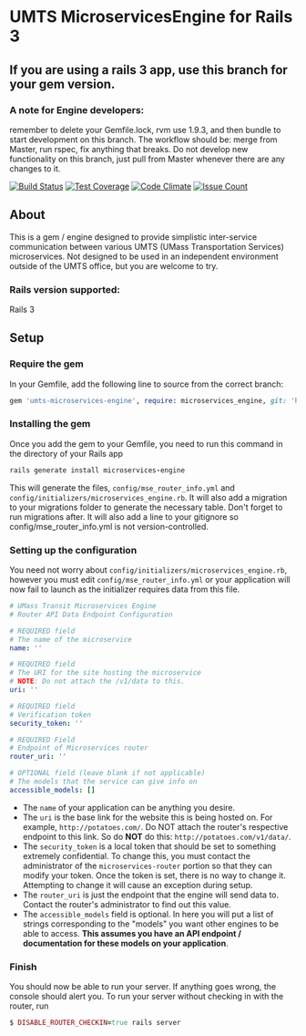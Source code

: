 # UMTS MicroservicesEngine for Rails 3
## If you are using a rails 3 app, use this branch for your gem version.
### A note for Engine developers:
remember to delete your Gemfile.lock, rvm use 1.9.3, and then bundle to start development on this branch. The workflow should be: merge from Master, run rspec,
fix anything that breaks. Do not develop new functionality on this branch, just pull from Master whenever there are any changes to it.

[![Build Status](https://travis-ci.org/umts/microservices-engine.svg?branch=master)](https://travis-ci.org/umts/microservices-engine)
[![Test Coverage](https://codeclimate.com/github/umts/microservices-engine/badges/coverage.svg)](https://codeclimate.com/github/umts/microservices-engine/coverage)
[![Code Climate](https://codeclimate.com/github/umts/microservices-engine/badges/gpa.svg)](https://codeclimate.com/github/umts/microservices-engine)
[![Issue Count](https://codeclimate.com/github/umts/microservices-engine/badges/issue_count.svg)](https://codeclimate.com/github/umts/microservices-engine)

## About

This is a gem / engine designed to provide simplistic inter-service communication between various UMTS (UMass Transportation Services) microservices. Not designed to be used in an independent environment outside of the UMTS office, but you are welcome to try.
### Rails version supported:
Rails 3

## Setup

### Require the gem

In your Gemfile, add the following line to source from the correct branch:

```ruby
gem 'umts-microservices-engine', require: microservices_engine, git: 'https://github.com/umts/microservices-engine.git', branch: 'rails3-version'
```

### Installing the gem

Once you add the gem to your Gemfile, you need to run this command in the directory of your Rails app

```ruby
rails generate install microservices-engine
```
This will generate the files, `config/mse_router_info.yml` and `config/initializers/microservices_engine.rb`. It will also add a migration to your migrations folder
to generate the necessary table. Don't forget to run migrations after. It will also add a line to your gitignore so config/mse_router_info.yml is not version-controlled.

### Setting up the configuration

You need not worry about `config/initializers/microservices_engine.rb`, however you must edit `config/mse_router_info.yml` or your application will now fail to launch as the initializer requires data from this file.

```yml
# UMass Transit Microservices Engine
# Router API Data Endpoint Configuration

# REQUIRED field
# The name of the microservice
name: ''

# REQUIRED field
# The URI for the site hosting the microservice
# NOTE: Do not attach the /v1/data to this.
uri: ''

# REQUIRED field
# Verification token
security_token: ''

# REQUIRED Field
# Endpoint of Microservices router
router_uri: ''

# OPTIONAL field (leave blank if not applicable)
# The models that the service can give info on
accessible_models: []
```

 * The `name` of your application can be anything you desire.
 * The `uri` is the base link for the website this is being hosted on. For example, `http://potatoes.com/`. Do NOT attach the router's respective endpoint to this link. So do **NOT** do this: `http://potatoes.com/v1/data/`.
 * The `security_token` is a local token that should be set to something extremely confidential. To change this, you must contact the administrator of the `microservices-router` portion so that they can modify your token. Once the token is set, there is no way to change it. Attempting to change it will cause an exception during setup.
 * The `router_uri` is just the endpoint that the engine will send data to. Contact the router's administrator to find out this value.
 * The `accessible_models` field is optional. In here you will put a list of strings corresponding to the "models" you want other engines to be able to access. **This assumes you have an API endpoint / documentation for these models on your application**.
 
### Finish

You should now be able to run your server. If anything goes wrong, the console should alert you.
To run your server without checking in with the router, run 
```ruby
$ DISABLE_ROUTER_CHECKIN=true rails server 
```
